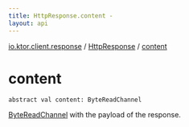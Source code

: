 ```yaml
---
title: HttpResponse.content - 
layout: api
---
```


<div class='api-docs-breadcrumbs'><a href="../index.html">io.ktor.client.response</a> / <a href="index.html">HttpResponse</a> / <a href="./content.html">content</a></div>

# content

<div class="signature"><code><span class="keyword">abstract</span> <span class="keyword">val </span><span class="identifier">content</span><span class="symbol">: </span><span class="identifier">ByteReadChannel</span></code></div>

<a href="#">ByteReadChannel</a> with the payload of the response.

